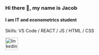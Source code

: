 ### Hi there 👋, my name is Jacob
#### I am IT and econometrics student

Skills: VS Code / REACT / JS / HTML / CSS



[<img src='https://cdn.jsdelivr.net/npm/simple-icons@3.0.1/icons/linkedin.svg' alt='linkedin' height='40'>](https://www.linkedin.com/in/jakub-ignatowicz-1a6654185//)  

